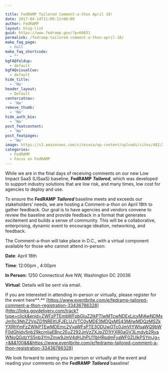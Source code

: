 ```yaml
---

title: FedRAMP Tailored Comment-a-thon April 18!
date: 2017-04-14T11:09:11+00:00
author: FedRAMP
layout: blog-list
guid: https://www.fedramp.gov/?p=66831
permalink: /fedramp-tailored-comment-a-thon-april-18/
make_faq_page:
  - null
make_faq_shortcode:
  - ""
bgFAQfoldup:
  - default
bgFAQvisualCue:
  - default
hide_title:
  - 'No'
header_layout:
  - Default
centercatnav:
  - 'No'
remove_thumb:
  - 'No'
hide_auth_bio:
  - 'No'
post_featcontent:
  - 'No'
post_featpages:
  - 'No'
image: https://s3.amazonaws.com/sitesusa/wp-content/uploads/sites/482/2017/04/FedRAMP-web-banner_04062017_V2_Blog-banner-2.png
categories:
  - FedRAMP
  - Focus on FedRAMP
---
```

While we are in the final days of receiving comments on our new Low Impact SaaS (LISaaS) baseline, **FedRAMP** **_Tailored_**, which was developed to support industry solutions that are low risk, and many times, low cost for agencies to deploy and use.

To ensure the **FedRAMP** **_Tailored_** baseline meets and exceeds our stakeholders’ needs, we are hosting a Comment-a-thon on April 18th to gather feedback. Our goal is to have agencies and vendors convene to review the baseline and provide feedback in a format that generates excitement and builds a sense of community. This will be a collaborative, enterprising, dynamic event to encourage ideation, networking, and feedback. 

The Comment-a-thon will take place in D.C., with a virtual component available for those who cannot attend in-person:


  **Date**: April 18th


  **Time**: 12:00pm , 4:00pm


  **In Person:** 1250 Connecticut Ave NW, Washington DC 20036 


  **Virtual**: Details will be sent via email.


If you are interested in attending in-person or virtually, please register for the event here**:** [https://www.eventbrite.com/e/fedramp-tailored-comment-a-thon-registration-33436786328](http://links.govdelivery.com/track?type=click&enid=ZWFzPTEmbWFpbGluZ2lkPTIwMTcwNDExLjcyMjAwNDMxJm1lc3NhZ2VpZD1NREItUFJELUJVTC0yMDE3MDQxMS43MjIwMDQzMSZkYXRhYmFzZWlkPTEwMDEmc2VyaWFsPTE3ODUwOTc0JmVtYWlsaWQ9bWF0dGhldy5nb29kcmljaEBnc2EuZ292JnVzZXJpZD1tYXR0aGV3Lmdvb2RyaWNoQGdzYS5nb3YmZmw9JmV4dHJhPU11bHRpdmFyaWF0ZUlkPSYmJg==&&&100&&&https://www.eventbrite.com/e/fedramp-tailored-comment-a-thon-registration-33436786328)
  
We look forward to seeing you in person or virtually at the event and reading your comments on the **FedRAMP** **_Tailored_** baseline! 